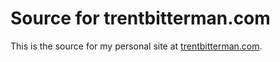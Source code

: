 # Source for trentbitterman.com

This is the source for my personal site at [trentbitterman.com](https://trentbitterman.com).
